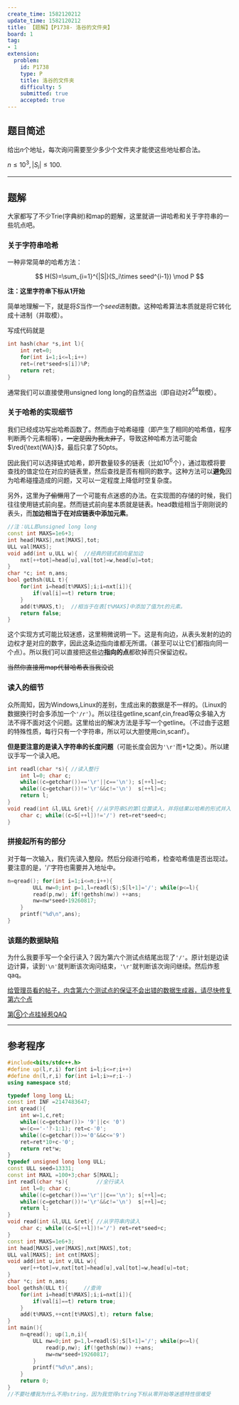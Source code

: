 ```yaml
---
create_time: 1582120212
update_time: 1582120212
title: 【题解】【P1738- 洛谷的文件夹】
board: 1
tag:
- 1
extension:
  problem:
    id: P1738
    type: P
    title: 洛谷的文件夹
    difficulty: 5
    submitted: true
    accepted: true
---
```


## 题目简述

给出$n$个地址，每次询问需要至少多少个文件夹才能使这些地址都合法。

$n\leq 10^3,|S_i|\leq100.$

---

## 题解

大家都写了不少$\text{Trie}$(字典树)和$\text{map}$的题解，这里就讲一讲哈希和关于字符串的一些坑点吧。

### 关于字符串哈希

一种非常简单的哈希方法：

$$
H(S)=\sum_{i=1}^{|S|}(S_i\times seed^{i-1}) \mod P
$$

**注：这里字符串下标从1开始**

简单地理解一下，就是将$S$当作一个$seed$进制数。这种哈希算法本质就是将它转化成十进制（并取模）。

写成代码就是

```cpp
int hash(char *s,int l){
    int ret=0;
    for(int i=1;i<=l;i++)
    ret=(ret*seed+s[i])%P;
    return ret;
}
```
通常我们可以直接使用$\text{unsigned long long}$的自然溢出（即自动对$2^{64}$取模）。

### 关于哈希的实现细节

我们已经成功写出哈希函数了。然而由于哈希碰撞（即产生了相同的哈希值，程序判断两个元素相等），~~一定是因为我太非了~~，导致这种哈希方法可能会$\red{\text{WA}}$，最后只拿了$50\text{pts}$。

因此我们可以选择链式哈希，即开数量较多的链表（比如$10^6$个），通过取模将要查找的值定位在对应的链表里，然后查找是否有相同的数字。这种方法可以**避免**因为哈希碰撞造成的问题，又可以一定程度上降低时空复杂度。

另外，这里~~为了偷懒~~用了一个可能有点迷惑的办法。在实现图的存储的时候，我们往往使用链式前向星。然而链式前向星本质就是链表。$\text{head}$数组相当于刚刚说的表头，而**加边相当于在对应链表中添加元素**。

```cpp
//注：ULL即unsigned long long
const int MAXS=1e6+3;
int head[MAXS],nxt[MAXS],tot;
ULL val[MAXS];
void add(int u,ULL w){	//经典的链式前向星加边
    nxt[++tot]=head[u],val[tot]=w,head[u]=tot;
}
char *c; int n,ans;
bool gethsh(ULL t){
    for(int i=head[t%MAXS];i;i=nxt[i]){
        if(val[i]==t) return true;
    }
    add(t%MAXS,t);	//相当于在表[t%MAXS]中添加了值为t的元素。
    return false;
}
```

这个实现方式可能比较迷惑，这里稍微说明一下。这是有向边，从表头发射的边的边权才是对应的数字，因此这条边指向谁都无所谓。（甚至可以让它们都指向同一个点）。所以我们可以直接把这些边**指向的点**都砍掉而只保留边权。

~~当然你直接用map代替哈希表当我没说~~

### 读入的细节

众所周知，因为$\text{Windows,Linux}$的差别，生成出来的数据是不一样的。（$\text{Linux}$的数据换行时会多添加一个`'/r'`）。所以往往$\text{getline,scanf,cin,fread}$等众多输入方法不得不面对这个问题。这里给出的解决方法是手写一个$\text{getline}$。（不过由于这题的特殊性质，每行只有一个字符串，所以可以大胆使用$\text{cin,scanf}$）。

**但是要注意的是读入字符串的长度问题**（可能长度会因为`'\r'`而+1之类）。所以建议手写一个读入吧。

```cpp
int readl(char *s){	//读入整行
    int l=0; char c;
    while((c=getchar())=='\r'||c=='\n'); s[++l]=c;
    while((c=getchar())!='\r'&&c!='\n')  s[++l]=c;
    return l;
}
void read(int &l,ULL &ret){	//从字符串S的第l位置读入，并将结果以哈希的形式并入ret
    char c; while((c=S[++l])!='/') ret=ret*seed+c;
}
```

### 拼接起所有的部分

对于每一次输入，我们先读入整段。然后分段进行哈希，检查哈希值是否出现过。要注意的是，'/'字符也需要并入地址中。

```cpp
n=qread(); for(int i=1;i<=n;i++){
        ULL nw=0;int p=1,l=readl(S);S[l+1]='/'; while(p<=l){
        read(p,nw); if(!gethsh(nw)) ++ans;
        nw=nw*seed+19260817;
    }
    printf("%d\n",ans);
}

```
### 该题的数据缺陷

为什么我要手写一个全行读入？因为第六个测试点结尾出现了`'/'`。原计划是边读边计算，读到`'\n'`就判断该次询问结束，`'\r'`就判断该次询问继续。然后炸惹$\text{qaq}$。

[给管理员看的帖子，内含第六个测试点的保证不会出错的数据生成器，请尽快修复第六个点](https://www.luogu.com.cn/discuss/show/192333)

[第⑥个点挂掉惹QAQ](https://www.luogu.com.cn/record/30792858)

---

## 参考程序

```cpp
#include<bits/stdc++.h>
#define up(l,r,i) for(int i=l;i<=r;i++)
#define dn(l,r,i) for(int i=l;i>=r;i--)
using namespace std;

typedef long long LL;
const int INF =2147483647;
int qread(){
    int w=1,c,ret;
    while((c=getchar())> '9'||c< '0')
    w=(c=='-'?-1:1); ret=c-'0';
    while((c=getchar())>='0'&&c<='9')
    ret=ret*10+c-'0';
    return ret*w;
}
typedef unsigned long long ULL;
const ULL seed=13331;
const int MAXL =100+3;char S[MAXL];
int readl(char *s){			//全行读入
    int l=0; char c;
    while((c=getchar())=='\r'||c=='\n'); s[++l]=c;
    while((c=getchar())!='\r'&&c!='\n')  s[++l]=c;
    return l;
}
void read(int &l,ULL &ret){	//从字符串内读入
    char c; while((c=S[++l])!='/') ret=ret*seed+c;
}
const int MAXS=1e6+3;
int head[MAXS],ver[MAXS],nxt[MAXS],tot;
ULL val[MAXS]; int cnt[MAXS];
void add(int u,int v,ULL w){
    ver[++tot]=v,nxt[tot]=head[u],val[tot]=w,head[u]=tot;
}
char *c; int n,ans;
bool gethsh(ULL t){		//查询
    for(int i=head[t%MAXS];i;i=nxt[i]){
        if(val[i]==t) return true;
    }
    add(t%MAXS,++cnt[t%MAXS],t); return false;
}
int main(){
    n=qread(); up(1,n,i){
        ULL nw=0;int p=1,l=readl(S);S[l+1]='/'; while(p<=l){
            read(p,nw); if(!gethsh(nw)) ++ans;
            nw=nw*seed+19260817;
        }
        printf("%d\n",ans);
    }
    return 0;
}
//不要吐槽我为什么不用string，因为我觉得string下标从零开始等迷惑特性很难受
```
